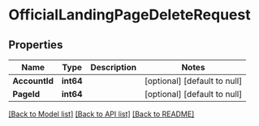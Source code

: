 # OfficialLandingPageDeleteRequest

## Properties
Name | Type | Description | Notes
------------ | ------------- | ------------- | -------------
**AccountId** | **int64** |  | [optional] [default to null]
**PageId** | **int64** |  | [optional] [default to null]

[[Back to Model list]](../README.md#documentation-for-models) [[Back to API list]](../README.md#documentation-for-api-endpoints) [[Back to README]](../README.md)


